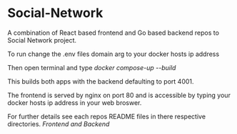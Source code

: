 # Social-Network

A combination of React based frontend and Go based backend repos to Social Network project.

To run change the .env files domain arg to your docker hosts ip address

Then open terminal and type *docker compose-up --build*

This builds both apps with the backend defaulting to port 4001.

The frontend is served by nginx on port 80 and is accessible by typing your docker hosts ip address in your web broswer.

For further details see each repos README files in there respective directories. *Frontend and Backend*